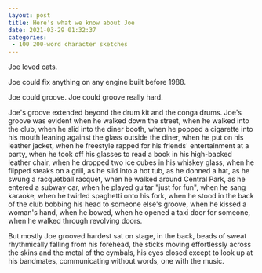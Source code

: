 ```yaml
---
layout: post
title: Here's what we know about Joe
date: 2021-03-29 01:32:37
categories:
 - 100 200-word character sketches
---
```


Joe loved cats.

Joe could fix anything on any engine built before 1988.

Joe could groove. Joe could groove really hard.

Joe's groove extended beyond the drum kit and the conga drums. Joe's groove was evident when he walked down the street, when he walked into the club, when he slid into the diner booth, when he popped a cigarette into his mouth leaning against the glass outside the diner, when he put on his leather jacket, when he freestyle rapped for his friends' entertainment at a party, when he took off his glasses to read a book in his high-backed leather chair, when he dropped two ice cubes in his whiskey glass, when he flipped steaks on a grill, as he slid into a hot tub, as he donned a hat, as he swung a racquetball racquet, when he walked around Central Park, as he entered a subway car, when he played guitar "just for fun", when he sang karaoke, when he twirled spaghetti onto his fork, when he stood in the back of the club bobbing his head to someone else's groove, when he kissed a woman's hand, when he bowed, when he opened a taxi door for someone, when he walked through revolving doors.

But mostly Joe grooved hardest sat on stage, in the back, beads of sweat rhythmically falling from his forehead, the sticks moving effortlessly across the skins and the metal of the cymbals, his eyes closed except to look up at his bandmates, communicating without words, one with the music.
